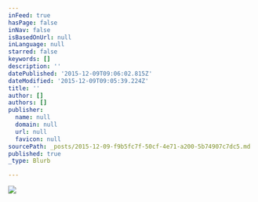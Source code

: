 ```yaml
---
inFeed: true
hasPage: false
inNav: false
isBasedOnUrl: null
inLanguage: null
starred: false
keywords: []
description: ''
datePublished: '2015-12-09T09:06:02.815Z'
dateModified: '2015-12-09T09:05:39.224Z'
title: ''
author: []
authors: []
publisher:
  name: null
  domain: null
  url: null
  favicon: null
sourcePath: _posts/2015-12-09-f9b5fc7f-50cf-4e71-a200-5b74907c7dc5.md
published: true
_type: Blurb

---
```

![](https://the-grid-user-content.s3-us-west-2.amazonaws.com/2b3644ed-d758-4260-be9f-5d74a486322c.jpg)